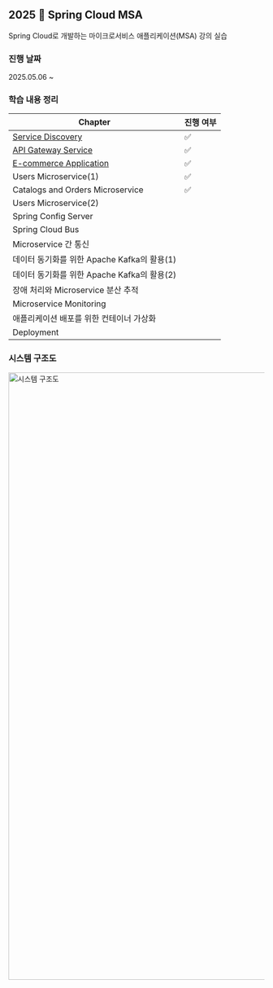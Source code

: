 ## 2025 🍃 Spring Cloud MSA
Spring Cloud로 개발하는 마이크로서비스 애플리케이션(MSA) 강의 실습
### 진행 날짜
2025.05.06 ~ 
### 학습 내용 정리
| Chapter | **진행 여부** |
| --- | --- |
| [Service Discovery](https://github.com/sanchaehwa/spring-cloud-msa/blob/main/doc/1.md) |✅|
| [API Gateway Service](https://github.com/sanchaehwa/spring-cloud-msa/blob/main/doc/2.md)  |✅|
| [E-commerce Application](https://github.com/sanchaehwa/spring-cloud-msa/blob/main/doc/3.md) |✅|
| Users Microservice(1)|✅|
| Catalogs and Orders Microservice|✅|
| Users Microservice(2) |  |
| Spring Config Server |  |
| Spring Cloud Bus |  |
| Microservice 간 통신 |  |
| 데이터 동기화를 위한 Apache Kafka의 활용(1) |  |
| 데이터 동기화를 위한 Apache Kafka의 활용(2)|  |
| 장애 처리와 Microservice 분산 추적	 |  |
| Microservice Monitoring |  |
| 애플리케이션 배포를 위한 컨테이너 가상화	 |  |
| Deployment |  |
### 시스템 구조도
<img width="1193" alt="시스템 구조도" src="https://github.com/user-attachments/assets/8640f585-d403-40bd-8c4e-cbb3deefcf13" />

